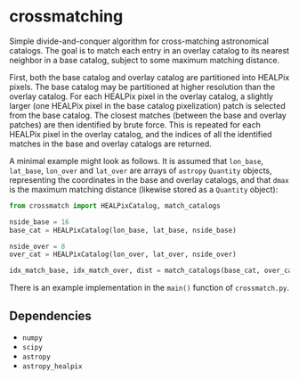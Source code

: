 crossmatching
=============

Simple divide-and-conquer algorithm for cross-matching astronomical catalogs. The goal is to match each entry in an overlay catalog to its nearest neighbor in a base catalog, subject to some maximum matching distance.

First, both the base catalog and overlay catalog are partitioned into HEALPix pixels. The base catalog may be partitioned at higher resolution than the overlay catalog. For each HEALPix pixel in the overlay catalog, a slightly larger (one HEALPix pixel in the base catalog pixelization) patch is selected from the base catalog. The closest matches (between the base and overlay patches) are then identified by brute force. This is repeated for each HEALPix pixel in the overlay catalog, and the indices of all the identified matches in the base and overlay catalogs are returned.

A minimal example might look as follows. It is assumed that `lon_base`, `lat_base`, `lon_over` and `lat_over` are arrays of `astropy` `Quantity` objects, representing the coordinates in the base and overlay catalogs, and that `dmax` is the maximum matching distance (likewise stored as a `Quantity` object):

```python
from crossmatch import HEALPixCatalog, match_catalogs

nside_base = 16
base_cat = HEALPixCatalog(lon_base, lat_base, nside_base)

nside_over = 8
over_cat = HEALPixCatalog(lon_over, lat_over, nside_over)

idx_match_base, idx_match_over, dist = match_catalogs(base_cat, over_cat, dmax)
```

There is an example implementation in the `main()` function of `crossmatch.py`.


Dependencies
------------

* `numpy`
* `scipy`
* `astropy`
* `astropy_healpix`

